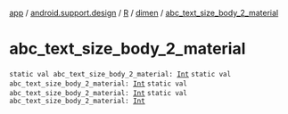 [app](../../../index.md) / [android.support.design](../../index.md) / [R](../index.md) / [dimen](index.md) / [abc_text_size_body_2_material](.)

# abc_text_size_body_2_material

`static val abc_text_size_body_2_material: `[`Int`](https://kotlinlang.org/api/latest/jvm/stdlib/kotlin/-int/index.html)
`static val abc_text_size_body_2_material: `[`Int`](https://kotlinlang.org/api/latest/jvm/stdlib/kotlin/-int/index.html)
`static val abc_text_size_body_2_material: `[`Int`](https://kotlinlang.org/api/latest/jvm/stdlib/kotlin/-int/index.html)
`static val abc_text_size_body_2_material: `[`Int`](https://kotlinlang.org/api/latest/jvm/stdlib/kotlin/-int/index.html)